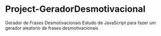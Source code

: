 # Project-GeradorDesmotivacional
Gerador de Frases Desmotivacionais
 Estudo de JavaScript para fazer um gerador aleatorio de frases desmotivacionais

